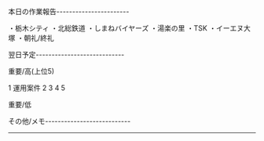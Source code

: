 本日の作業報告-----------------------

・栃木シティ
・北総鉄道
・しまねバイヤーズ
・湯楽の里
・TSK
・イーエヌ大塚
・朝礼/終礼

翌日予定----------------------------

重要/高(上位5)

1 運用案件
2 
3 
4 
5 

重要/低


その他/メモ---------------------------

-------------------------------------
